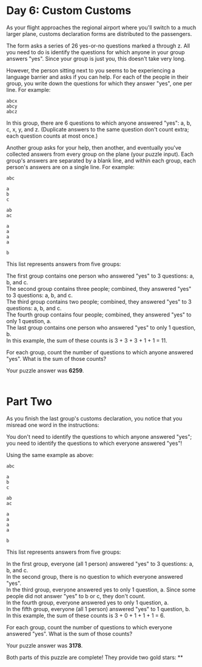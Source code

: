 # Day 6: Custom Customs <br>
As your flight approaches the regional airport where you'll switch to a much larger plane, customs declaration forms are distributed to the passengers.

The form asks a series of 26 yes-or-no questions marked a through z. All you need to do is identify the questions for which anyone in your group answers "yes". Since your group is just you, this doesn't take very long.

However, the person sitting next to you seems to be experiencing a language barrier and asks if you can help. For each of the people in their group, you write down the questions for which they answer "yes", one per line. For example:
```
abcx
abcy
abcz
```
In this group, there are 6 questions to which anyone answered "yes": a, b, c, x, y, and z. (Duplicate answers to the same question don't count extra; each question counts at most once.)

Another group asks for your help, then another, and eventually you've collected answers from every group on the plane (your puzzle input). Each group's answers are separated by a blank line, and within each group, each person's answers are on a single line. For example:
```
abc

a
b
c

ab
ac

a
a
a
a

b
```
This list represents answers from five groups:

The first group contains one person who answered "yes" to 3 questions: a, b, and c. <br>
The second group contains three people; combined, they answered "yes" to 3 questions: a, b, and c.<br>
The third group contains two people; combined, they answered "yes" to 3 questions: a, b, and c.<br>
The fourth group contains four people; combined, they answered "yes" to only 1 question, a.<br>
The last group contains one person who answered "yes" to only 1 question, b.<br>
In this example, the sum of these counts is 3 + 3 + 3 + 1 + 1 = 11.

For each group, count the number of questions to which anyone answered "yes". What is the sum of those counts?

Your puzzle answer was <b>6259</b>.<br><br>

# Part Two <br>
As you finish the last group's customs declaration, you notice that you misread one word in the instructions:

You don't need to identify the questions to which anyone answered "yes"; you need to identify the questions to which everyone answered "yes"!

Using the same example as above:
```
abc

a
b
c

ab
ac

a
a
a
a

b
```
This list represents answers from five groups:

In the first group, everyone (all 1 person) answered "yes" to 3 questions: a, b, and c.<br>
In the second group, there is no question to which everyone answered "yes".<br>
In the third group, everyone answered yes to only 1 question, a. Since some people did not answer "yes" to b or c, they don't count.<br>
In the fourth group, everyone answered yes to only 1 question, a.<br>
In the fifth group, everyone (all 1 person) answered "yes" to 1 question, b.<br>
In this example, the sum of these counts is 3 + 0 + 1 + 1 + 1 = 6.<br>

For each group, count the number of questions to which everyone answered "yes". What is the sum of those counts?

Your puzzle answer was <b>3178</b>.

Both parts of this puzzle are complete! They provide two gold stars: **